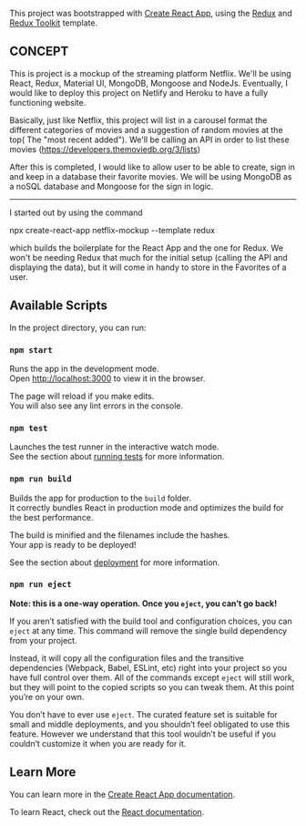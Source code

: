 This project was bootstrapped with [Create React App](https://github.com/facebook/create-react-app), using the [Redux](https://redux.js.org/) and [Redux Toolkit](https://redux-toolkit.js.org/) template.

## CONCEPT

This is project is a mockup of the streaming platform Netflix. We'll be using
React, Redux, Material UI, MongoDB, Mongoose and NodeJs. Eventually, I would like to deploy this
project on Netlify and Heroku to have a fully functioning website.

Basically, just like Netflix, this project will list in a carousel format
the different categories of movies and a suggestion of random movies at the
top( The "most recent added"). We'll be calling an API in order to list these movies
(https://developers.themoviedb.org/3/lists)

After this is completed, I would like to allow user to be able to create,
sign in and keep in a database their favorite movies. We will be using
MongoDB as a noSQL database and Mongoose for the sign in logic.

---

I started out by using the command

npx create-react-app netflix-mockup --template redux

which builds the boilerplate for the React App and the one for Redux.
We won't be needing Redux that much for the initial setup (calling the API and
displaying the data), but it will come in handy to store in the Favorites of
a user.

## Available Scripts

In the project directory, you can run:

### `npm start`

Runs the app in the development mode.<br />
Open [http://localhost:3000](http://localhost:3000) to view it in the browser.

The page will reload if you make edits.<br />
You will also see any lint errors in the console.

### `npm test`

Launches the test runner in the interactive watch mode.<br />
See the section about [running tests](https://facebook.github.io/create-react-app/docs/running-tests) for more information.

### `npm run build`

Builds the app for production to the `build` folder.<br />
It correctly bundles React in production mode and optimizes the build for the best performance.

The build is minified and the filenames include the hashes.<br />
Your app is ready to be deployed!

See the section about [deployment](https://facebook.github.io/create-react-app/docs/deployment) for more information.

### `npm run eject`

**Note: this is a one-way operation. Once you `eject`, you can’t go back!**

If you aren’t satisfied with the build tool and configuration choices, you can `eject` at any time. This command will remove the single build dependency from your project.

Instead, it will copy all the configuration files and the transitive dependencies (Webpack, Babel, ESLint, etc) right into your project so you have full control over them. All of the commands except `eject` will still work, but they will point to the copied scripts so you can tweak them. At this point you’re on your own.

You don’t have to ever use `eject`. The curated feature set is suitable for small and middle deployments, and you shouldn’t feel obligated to use this feature. However we understand that this tool wouldn’t be useful if you couldn’t customize it when you are ready for it.

## Learn More

You can learn more in the [Create React App documentation](https://facebook.github.io/create-react-app/docs/getting-started).

To learn React, check out the [React documentation](https://reactjs.org/).
